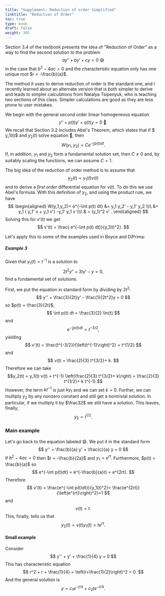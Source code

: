 ```yaml
---
title: "Supplement: Reduction of order Simplified"
linktitle: "Reduction of Order"
toc: true
type: book
draft: false
weight: 305
---
```



Section 3.4 of the textbook presents the idea of "Reduction of Order" as a way to find the second solution to the problem 
$$ a y'' + b y' + c y = 0  \ 😄 $$ 
in the case that $b^2-4ac=0$ and the characteristic equation only has one unique root $r = -\frac{b}{a}$.

The method it uses to derive reduction of order is the standard one, and I recently learned about an alternate version that is both simpler to derive and leads to simpler calculations from Natalya Tsipenyuk, who is teaching two sections of this class. Simpler calculations are good as they are less prone to user mistakes.

We begin with the general second order linear homogeneous equation
$$
y'' + p(t) y' + q(t)y = 0 \ 🐶.
$$
We recall that Section 3.2 includes Abel's Theorem, which states that if $ y_1(t)$ and $y_2(t)$  solve equation 🐶, then
$$ W(y_1,y_2) = Ce^{-\int p(t) dt} .$$ If, in addition, $y_1$ and $y_2$ form a fundamental solution set, then $C \neq 0$ and, by suitably scaling the functions, we can assume $C=1$.

The big idea of the reduction of order method is to assume that
$$ y_2(t) = y_1(t) v(t)$$
and to derive a _first order_ differential equation for $v(t)$. To do this we use Abel's formula. With this definition of $y_2$, and using the product rule, we have
$$
\begin{aligned}
W(y_1,y_2)= e^{-\int p(t) dt} &= y_1 y_2' - y_1' y_2 \\\\
&= y_1 ( y_1' v + y_1 v') -y_1' y_1 v \\\\
& = (y_1)^2 v'  .
\end{aligned}
$$
Solving this for $v'(t)$ we get
$$
v'(t) = \frac{ e^{-\int p(t) dt}}{y_1(t)^2}.
$$

Let's apply this to some of the examples used in Boyce and DiPrima:

##### Example 3
Given that $y_1(t) = t^{-1}$ is a solution to 
$$ 
2 t^2 y'' + 3ty'- y = 0,
$$
find a fundamental set of solutions. 

First, we put the equation in standard form by dividing by $2t^2$:
$$
y'' + \frac{3}{2t}y' - \frac{1}{2t^2}y = 0
$$
so $p(t) = \frac{3}{2t}$,
$$
\int p(t) dt = \frac{3}{2} \ln{t}
$$
and
$$
 e^{-\int p(t) dt} = t^{-3/2},
$$
yielding
$$
v'(t) 
= \frac{t^{-3/2}}{\left(t^{-1}\right)^2}
= t^{1/2}
$$
and 
$$
v(t) = \frac{2}{3} t^{3/2}+ k.
$$
Therefore we can take 
$$y_2(t) = y_1(t) v(t) = t^{-1} \left(\frac{2}{3} t^{3/2}+ k\right) = \frac{2}{3} t^{1/2}+ k t^{-1}.$$
However, the term $k t^{-1}$ is just $k y_1$ and we can set $k=0$. Further, we can multiply $y_2$ by any nonzero constant and still get a nontrivial solution. In particular, if we multiply it by $\frac32$ we still have a solution. This leaves, finally,
$$
y_2 = t^{1/2}.
$$

### Main example
Let's go back to the equation labeled :smile:. We put it in the standard form
$$
y'' + \frac{b}{a} y' + \frac{c}{a} y = 0
$$
If $b^2-4ac=0$ then $r = -\frac{b}{2a}$ and $y_1 = e^{rt}$. Furthermore, $p(t) = \frac{b}{a}$ so 
$$
e^{-\int p(t)dt} = e^{-\frac{b}{a}t} = e^{2rt}.
$$
Therefore
$$
v'(t) = \frac{e^{-\int p(t)dt}}{y_1(t)^2}= \frac{e^{2rt}}{\left(e^{rt}\right)^2}=1
$$
and 
$$
v(t) = t.
$$
This, finally, tells us that 
$$
y_2 (t) = v(t) y_1(t) = t e^{rt}. 
$$
#### Small example
Consider
$$
y'' + y' + \frac{1}{4} y = 0
$$
This has characteristic equation
$$
r^2 +  r + \frac{1}{4} = \left(r+\frac{1}{2}\right)^2 = 0.
$$
And the general solution is
$$
y = c_1 e^{-t/4}  + c_2 t e^{-t/4}.
$$
